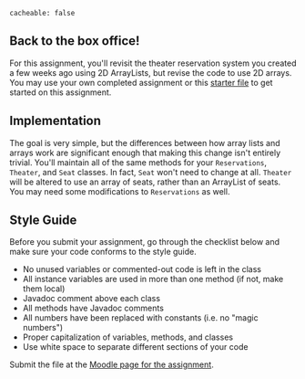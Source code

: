 ```
cacheable: false
```

## Back to the box office!

For this assignment, you'll revisit the theater reservation system you created a few weeks ago using 2D ArrayLists, but revise the code to use
2D arrays. You may use your own completed assignment or this
[starter file](https://mathcs.pugetsound.edu//~tmullen/secure/f17ics/TheaterRows.zip) to get started on this assignment.

## Implementation

The goal is very simple, but the differences between how array lists and arrays work are significant enough that making this change isn't entirely trivial. You'll maintain all of the same methods for your `Reservations`, `Theater`, and `Seat` classes. In fact, `Seat` won't need to change at all. `Theater` will be altered to use an array of seats, rather than an ArrayList of seats. You may need some modifications to `Reservations` as well.

## Style Guide

Before you submit your assignment, go through the checklist below and make sure your code conforms to the style guide.

* No unused variables or commented-out code is left in the class
* All instance variables are used in more than one method (if not, make them local)
* Javadoc comment above each class
* All methods have Javadoc comments
* All numbers have been replaced with constants (i.e. no "magic numbers")
* Proper capitalization of variables, methods, and classes
* Use white space to separate different sections of your code


Submit the file at the [Moodle page for the assignment](https://moodle.pugetsound.edu/moodle/mod/assign/view.php?id=407300).
